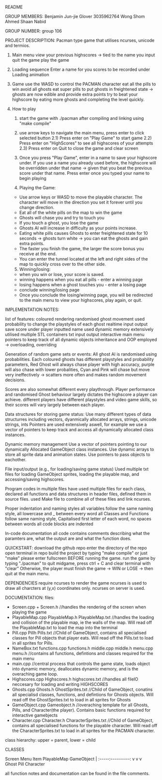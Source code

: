 README

GROUP MEMBERS:
Benjamin Jun-jie Glover 3035962764
Wong Shom
Ahmed Shaan Nabid

GROUP NUMBER:
group 106

PROJECT DESCRIPTION:
  Pacman type game that utilises ncurses, unicode and termios. 
  1. Main menu
    view your previous highscores -> tied to the name you input
    quit the game
    play the game

  2. Loading sequence
    Enter a name for you scores to be recorded under
    Loading animation

  3. Game
    use the WASD to control the PACMAN character
    eat all the pills to win
    avoid all ghosts
    eat super pills to put ghosts in freightened state -> ghosts are now edible and provide extra points
    try to beat your highscore by eating more ghosts and completing the level quickly.

  4. How to play
      1) start the game with ./pacman after compiling and linking using "make compile"

      2) use arrow keys to navigate the main menu, press enter to click selected button
          2.1) Press enter on "Play Game" to start game
          2.2) Press enter on "HighScores" to see all highscores of your attempts
          2.3) Press enter on Quit to close the game and clear screen

      3) Once you press "Play Game", enter in a name to save your highscore under. If you use a name you already used before, 
         the highscore will be overridden under    that name -> given that you beat the previous score under that name.
         Press enter once you typed your name to begin playing

      4) Playing the Game:
       - Use arrow keys or WASD to move the playable character. The character will move in the direction you set it forever until you change direction.
       - Eat all of the white pills on the map to win the game
       - Ghosts will chase you and try to touch you
       - If you touch a ghost, you lose the game
       - Ghosts AI will increase in difficulty as your points increase.
       - Eating white pills causes Ghosts to enter freightened state for 10 seconds -> ghosts turn white -> you can eat the ghosts and gain extra points.
       - The faster you finish the game, the larger the score bonus you receive at the end.
       - You can enter the tunnel located at the left and right sides of the map to quickly cross over to the other side.

      5) Winning/losing:
        - when you win or lose, your score is saved.
        - winning happens when you eat all pills
         - enter a winning page
        - losing happens when a ghost touches you
         - enter a losing page
        - conclude winning/losing page
        - Once you conclude the losing/winning page, you will be redirected to the main menu to view your highscores, play again, or quit.


IMPLEMENTATION NOTES:

list of features:
  coloured rendering
  randomised ghost movement
  used probability to change the playstyles of each ghost
  realtime input output
  save score under player inputted name
  used dynamic memory extensively
  utilised multiple STL containers
  txt input output
  interactive main menu
  pointers to keep track of all dynamic objects
  inheritance and OOP employed -> overloading, overriding

Generation of random game sets or events:
    All ghost AI is randomised using probabilities. Each coloured ghosts has different playstyles and probability parameters,
    Red Ghost will always chase player with high accuracy, purple will also chase with lower probalities, 
    Cyan and Pink will chase but move very ineffectively -> scatters more often and makes random movement decisions.
    
   Scores are also somewhat different every playthrough. Player performance and randomised Ghost behaviour largely dictates the highscore a player can achieve.     different players have different playstyles and video game skills, so their scores will vary largely between each player.

Data structures for storing game status:
    Use many different types of data structurres including vectors, dyanmically allocated arrays, strings, unicode strings, ints
    Pointers are used extensively aswell, for example we use a vector of pointers to keep track and access all dynamically allocated class instances.

Dynamic memory management
    Use a vector of pointers pointing to our dynamically Allocated GameObject class instances.
    Use dynamic arrays to store all sprite data and animation states.
    Use pointers to pass objects to eachother.
  
File input/output (e.g., for loading/saving game status)
    Used multiple txt files for loading GameObject sprites, loading the playable map, and accessing/saving highscores.
  
Program codes in multiple files
    have used multiple files for each class, declared all functions and data structures in header files, defined them in source files.
    used Make file to combine all of these files and link ncurses.
  
Proper indentation and naming styles
     all variables follow the same naming style, all lowercase and _ between every word
     all Classes and Functions follow same naming style, Capitalised first letter of each word, no spaces between words
     all code blocks are indented
   
In-code documentation
    all code contains comments describing what the paramters are, what the output are and what the function does.


QUICKSTART:
  download the github repo
  enter the directory of the repo
  open terminal in repo
  build the project by typing "make compile" or just "make"
  please enter fullscreen BEFORE running the game.
  run the game by typing "./pacman"
  to quit midgame, press ctrl + C and clear terminal with "clear"
  Otherwise, the player must finish the game -> WIN or LOSE -> then quit at the main menu.

DEPENDENCIES
  require ncurses to render the game
  ncurses is used to draw all charcters at (y,x) coordinates only.
  ncurses on server is used.



DOCUMENTATION:
files:

- Screen.cpp + Screen.h                                                     //handles the rendering of the screen when playing the game
- PlayableMap.cpp PlayableMap.h PlayableMap.txt                             //handles the loading and collision of the playable map, ie the walls of the map. Will read off the PlayableMap.txt to load the map into the terminal
- Pill.cpp Pillh Pills.txt                                                  //Child of GameObject, contains all specialised classes for Pill objects that player eats. Will read off the Pills.txt to load in all sprites for Pills.
- NameBox.txt functions.cpp functions.h middle.cpp middle.h menu.cpp menu.h //contains all functions, defintions and classes required for the main menu
- main.cpp                                                                  //central process that controls the game state, loads object into dynamic memory, deallocates dynamic memory, and is the overaching game loop.
- Highscores.cpp Highscores.h highscores.txt                                //handles all fileIO neccesary for loading and writing HIGHSCORES
- Ghosts.cpp Ghosts.h GhostSprites.txt                                      //Child of GameObject, conatins all specialisd classes, functions, and defintions for Ghosts objects. Will read off the GhostSprites.txt to load in all sprites for Ghosts
- GameObject.cpp Gameobject.h                                               //overaching template for all Ghosts, Pills, and Character(the player). Contains basic functions required for interactive gamebjects
- Character.cpp Character.h CharacterSprites.txt                            //Child of GameObject, contains all specialised functions for the playable character. Will read off the CharacterSprites.txt to load in all sprites for the PACMAN character.



class hierarchy: upper = parent, lower = child

CLASSES
                    
Screen    Menu    Item    PlayableMap      GameObject
                                               |
                                         :-----:----------:
                                         v     v          v    
                                     Ghost    Pill    Character
 
 
 all function notes and documentation can be found in the file comments.
